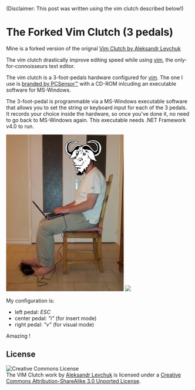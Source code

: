 (Disclaimer: This post was written using the vim clutch described below!)

The Forked Vim Clutch (3 pedals)
================================

Mine is a forked version of the orignal [Vim Clutch by Aleksandr Levchuk](https://github.com/alevchuk/vim-clutch/blob/master/README.md) 

The vim clutch drastically improve editing speed while using [vim](http://www.vim.org/about.php), the only-for-connoisseurs text editor.

The vim clutch is a 3-foot-pedals hardware configured for [vim](http://www.vim.org/about.php). The one I use is [branded by PCSensor™](http://www.pcsensor.com/index.php?_a=viewProd&productId=55) with a CD-ROM inlcuding an executable software for MS-Windows.

The 3-foot-pedal is programmable via a MS-Windows executable software that allows you to set the string or keyboard input for each of the 3 pedals. It records your choice inside the hardware, so once you've done it, no need to go back to MS-Windows again. This executable needs .NET Framework v4.0 to run.

<img src="https://github.com/ronanguilloux/writings/raw/master/public/vim-clutch-1.jpg" />

<img src="https://github.com/ronanguilloux/writings/raw/master/public/cim-clutch-2.jpg" />

My configuration is:

* left pedal: *ESC*
* center pedal: *"i"* (for insert mode)
* right pedal: *"v"* (for visual mode)

Amazing !

## License ##

<img alt="Creative Commons License"
style="border-width:0" src="http://i.creativecommons.org/l/by-sa/3.0/88x31.png"
 />
 <br /><span xmlns:dct="http://purl.org/dc/terms/" 
 href="http://purl.org/dc/dcmitype/Text" property="dct:title" 
 rel="dct:type">The VIM Clutch work</span> by <a 
 xmlns:cc="http://creativecommons.org/ns#" 
 href="https://github.com/alevchuk/vim-clutch" property="cc:attributionName" 
 rel="cc:attributionURL">Aleksandr Levchuk</a> is licensed under a <a 
 rel="license" href="http://creativecommons.org/licenses/by-sa/3.0/">Creative 
 Commons Attribution-ShareAlike 3.0 Unported License</a>.
